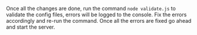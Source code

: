 Once all the changes are done, run the command `node validate.js` to validate the config files, errors will be logged to the console. Fix the errors accordingly and re-run the command. Once all the errors are fixed go ahead and start the server.